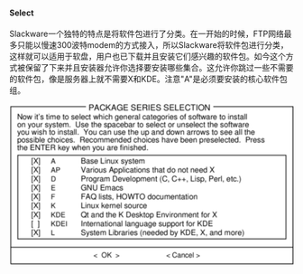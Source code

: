 #### Select

Slackware一个独特的特点是将软件包进行了分类。在一开始的时候，FTP网络最多只能以慢速300波特modem的方式接入，所以Slackware将软件包进行分类，这样就可以适用于软盘，用户也已下载并且安装它们感兴趣的软件包。如今这个方式被保留了下来并且安装器允许你选择要安装哪些集合。这允许你跳过一些不需要的软件包，像是服务器上就不需要X和KDE。注意"A"是必须要安装的核心软件包组。

![](../../png/setup-select.png)

